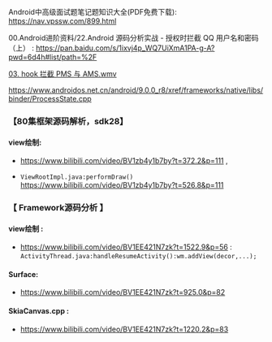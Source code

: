 Android中高级面试题笔记题知识大全(PDF免费下载):  https://nav.vpssw.com/899.html


00.Android进阶资料/22.Android 源码分析实战 - 授权时拦截 QQ 用户名和密码（上） :  https://pan.baidu.com/s/1ixvj4p_WQ7UiXmA1PA-g-A?pwd=6d4h#list/path=%2F



[03. hook 拦截 PMS 与 AMS.wmv](https://gitee.com/imagg/android_framework/raw/master/doc/pic/hook-PMS-AMS-01.png)


https://www.androidos.net.cn/android/9.0.0_r8/xref/frameworks/native/libs/binder/ProcessState.cpp

### 【80集框架源码解析，sdk28】

#### view绘制:  

- https://www.bilibili.com/video/BV1zb4y1b7by?t=372.2&p=111   , 

- `ViewRootImpl.java:performDraw()`   https://www.bilibili.com/video/BV1zb4y1b7by?t=526.8&p=111   


### 【 Framework源码分析 】
 
#### view绘制 :  

- https://www.bilibili.com/video/BV1EE421N7zk?t=1522.9&p=56    :  `ActivityThread.java:handleResumeActivity():wm.addView(decor,...);`


#### Surface:  

- https://www.bilibili.com/video/BV1EE421N7zk?t=925.0&p=82   

#### SkiaCanvas.cpp :  

- https://www.bilibili.com/video/BV1EE421N7zk?t=1220.2&p=83   